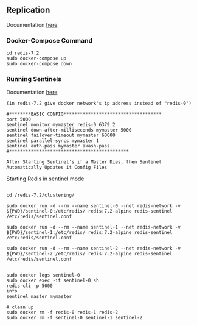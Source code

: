 
## Replication


Documentation [here](https://redis.io/topics/replication)

### Docker-Compose Command

```
cd redis-7.2
sudo docker-compose up
sudo docker-compose down
```

### Running Sentinels

Documentation [here](https://redis.io/topics/sentinel)

```
(in redis-7.2 give docker network's ip address instead of "redis-0")

#********BASIC CONFIG************************************
port 5000
sentinel monitor mymaster redis-0 6379 2
sentinel down-after-milliseconds mymaster 5000
sentinel failover-timeout mymaster 60000
sentinel parallel-syncs mymaster 1
sentinel auth-pass mymaster akash-pass
#********************************************

After Starting Sentinel's if a Master Dies, then Sentinel Automatically Updates it Config Files
```
Starting Redis in sentinel mode

```

cd /redis-7.2/clustering/

sudo docker run -d --rm --name sentinel-0 --net redis-network -v ${PWD}/sentinel-0:/etc/redis/ redis:7.2-alpine redis-sentinel /etc/redis/sentinel.conf

sudo docker run -d --rm --name sentinel-1 --net redis-network -v ${PWD}/sentinel-1:/etc/redis/ redis:7.2-alpine redis-sentinel /etc/redis/sentinel.conf

sudo docker run -d --rm --name sentinel-2 --net redis-network -v ${PWD}/sentinel-2:/etc/redis/ redis:7.2-alpine redis-sentinel /etc/redis/sentinel.conf


sudo docker logs sentinel-0
sudo docker exec -it sentinel-0 sh
redis-cli -p 5000
info
sentinel master mymaster

# clean up
sudo docker rm -f redis-0 redis-1 redis-2
sudo docker rm -f sentinel-0 sentinel-1 sentinel-2
```